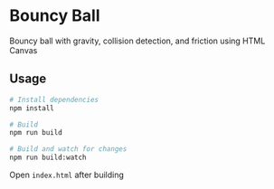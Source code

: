 # Bouncy Ball

Bouncy ball with gravity, collision detection, and friction using HTML Canvas

## Usage

``` bash
# Install dependencies
npm install

# Build
npm run build

# Build and watch for changes
npm run build:watch
```

Open `index.html` after building

